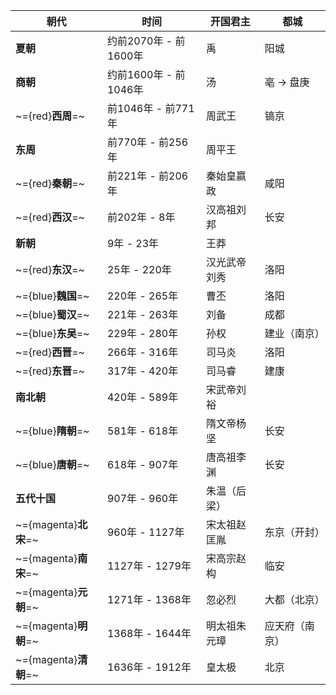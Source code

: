 
| 朝代                  | 时间               | 开国君主   | 都城      |
| ------------------- | ---------------- | ------ | ------- |
| **夏朝**              | 约前2070年 - 前1600年 | 禹      | 阳城      |
| **商朝**              | 约前1600年 - 前1046年 | 汤      | 亳 -> 盘庚 |
| ~={red}**西周**=~     | 前1046年 - 前771年   | 周武王    | 镐京      |
| **东周**              | 前770年 - 前256年    | 周平王    |         |
| ~={red}**秦朝**=~     | 前221年 - 前206年    | 秦始皇嬴政  | 咸阳      |
| ~={red}**西汉**=~     | 前202年 - 8年       | 汉高祖刘邦  | 长安      |
| **新朝**              | 9年 - 23年         | 王莽     |         |
| ~={red}**东汉**=~     | 25年 - 220年       | 汉光武帝刘秀 | 洛阳      |
| ~={blue}**魏国**=~    | 220年 - 265年      | 曹丕     | 洛阳      |
| ~={blue}**蜀汉**=~    | 221年 - 263年      | 刘备     | 成都      |
| ~={blue}**东吴**=~    | 229年 - 280年      | 孙权     | 建业（南京）  |
| ~={red}**西晋**=~     | 266年 - 316年      | 司马炎    | 洛阳      |
| ~={red}**东晋**=~     | 317年 - 420年      | 司马睿    | 建康      |
| **南北朝**             | 420年 - 589年      | 宋武帝刘裕  |         |
| ~={blue}**隋朝**=~    | 581年 - 618年      | 隋文帝杨坚  | 长安      |
| ~={blue}**唐朝**=~    | 618年 - 907年      | 唐高祖李渊  | 长安      |
| **五代十国**            | 907年 - 960年      | 朱温（后梁） |         |
| ~={magenta}**北宋**=~ | 960年 - 1127年     | 宋太祖赵匡胤 | 东京（开封）  |
| ~={magenta}**南宋**=~ | 1127年 - 1279年    | 宋高宗赵构  | 临安      |
| ~={magenta}**元朝**=~ | 1271年 - 1368年    | 忽必烈    | 大都（北京）  |
| ~={magenta}**明朝**=~ | 1368年 - 1644年    | 明太祖朱元璋 | 应天府（南京） |
| ~={magenta}**清朝**=~ | 1636年 - 1912年    | 皇太极    | 北京      |
